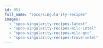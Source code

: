 ```yaml
---
id: 951
full_name: "spco/singularity-recipes"
images: 
  - "spco-singularity-recipes-latest"
  - "spco-singularity-recipes-milc-intel"
  - "spco-singularity-recipes-milc-gcc"
  - "spco-singularity-recipes-trove-intel"
---
```

